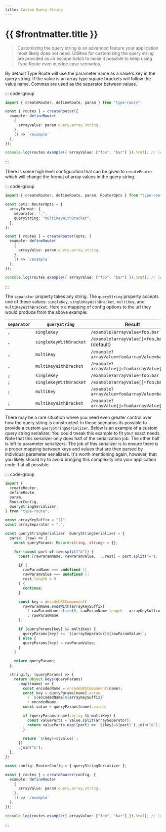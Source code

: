 ```yaml
---
title: Custom Query String
---
```


# {{ $frontmatter.title }}

> Customizing the query string is an advanced feature your application most likely does not need. Utilities for customizing the query string are provided as an escape hatch to make it possible to keep using Type Route even in edge case scenarios.

By default Type Route will use the parameter name as a value's key in the query string. If the value is an array type square brackets will follow the value name. Commas are used as the separator between values.

::: code-group

```ts [index.ts]
import { createRouter, defineRoute, param } from "type-route";

const { routes } = createRouter({
  example: defineRoute(
    {
      arrayValue: param.query.array.string,
    },
    () => `/example`
  ),
});

console.log(routes.example({ arrayValue: ["foo", "bar"] }).href); // logs out "/example?arrayValue[]=foo,bar
```

:::

There is some high level configuration that can be given to `createRouter` which will change the format of array values in the query string.

::: code-group

```ts [index.ts]
import { createRouter, defineRoute, param, RouterOpts } from "type-route";

const opts: RouterOpts = {
  arrayFormat: {
    separator: ",",
    queryString: "multiKeyWithBracket",
  },
};

const { routes } = createRouter(opts, {
  example: defineRoute(
    {
      arrayValue: param.query.array.string,
    },
    () => `/example`
  ),
});

console.log(routes.example({ arrayValue: ["foo", "bar"] }).href); // logs out "/example?arrayValue[]=foo&arrayValue[]=bar
```

:::

The `separator` property takes any string. The `queryString` property accepts one of these values: `singleKey`, `singleKeyWithBracket`, `multiKey`, and `multiKeyWithBracket`. Here's a mapping of config options to the url they would produce from the above example:

| `separator` | `queryString`          | Result                                       |
| ----------- | ---------------------- | -------------------------------------------- |
| `,`         | `singleKey`            | `/example?arrayValue=foo,bar`                |
| `,`         | `singleKeyWithBracket` | `/example?arrayValue[]=foo,bar` (default)    |
| `,`         | `multiKey`             | `/example?arrayValue=foo&arrayValue=bar`     |
| `,`         | `multiKeyWithBracket`  | `/example?arrayValue[]=foo&arrayValue[]=bar` |
| `;`         | `singleKey`            | `/example?arrayValue=foo;bar`                |
| `;`         | `singleKeyWithBracket` | `/example?arrayValue[]=foo;bar`              |
| `;`         | `multiKey`             | `/example?arrayValue=foo&arrayValue=bar`     |
| `;`         | `multiKeyWithBracket`  | `/example?arrayValue[]=foo&arrayValue[]=bar` |

There may be a rare situation where you need even greater control over how the query string is constructed. In those scenarios its possible to provide a custom `queryStringSerializer`. Below is an example of a custom query string serializer. You could tweak this example to fit your exact needs. Note that this serializer only does half of the serialization job. The other half is left to parameter serializers. The job of this serializer is to ensure there is a proper mapping between keys and values that are then parsed by individual parameter serializers. It's worth mentioning again, however, that you likely should try to avoid bringing this complexity into your application code if at all possible.

::: code-group

```ts [index.ts]
import {
  createRouter,
  defineRoute,
  param,
  RouterConfig,
  QueryStringSerializer,
} from "type-route";

const arrayKeySuffix = "[]";
const arraySeparator = ",";

const queryStringSerializer: QueryStringSerializer = {
  parse: (raw) => {
    const queryParams: Record<string, string> = {};

    for (const part of raw.split("&")) {
      const [rawParamName, rawParamValue, ...rest] = part.split("=");

      if (
        rawParamName === undefined ||
        rawParamValue === undefined ||
        rest.length > 0
      ) {
        continue;
      }

      const key = decodeURIComponent(
        rawParamName.endsWith(arrayKeySuffix)
          ? rawParamName.slice(0, rawParamName.length - arrayKeySuffix.length)
          : rawParamName
      );

      if (queryParams[key] && multiKey) {
        queryParams[key] += `${arraySeparator}${rawParamValue}`;
      } else {
        queryParams[key] = rawParamValue;
      }
    }

    return queryParams;
  },

  stringify: (queryParams) => {
    return Object.keys(queryParams)
      .map((name) => {
        const encodedName = encodeURIComponent(name);
        const key = queryParams[name].array
          ? `${encodedName}${arrayKeySuffix}`
          : encodedName;
        const value = queryParams[name].value;

        if (queryParams[name].array && multiKey) {
          const valueParts = value.split(arraySeparator);
          return valueParts.map((part) => `${key}=${part}`).join("&");
        }

        return `${key}=${value}`;
      })
      .join("&");
  },
};

const config: RouterConfig = { queryStringSerializer };

const { routes } = createRouter(config, {
  example: defineRoute(
    {
      arrayValue: param.query.array.string,
    },
    () => `/example`
  ),
});

console.log(routes.example({ arrayValue: ["foo", "bar"] }).href); // logs out "/example?arrayValue[]=foo,bar
```

:::
